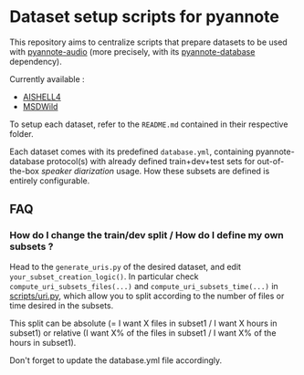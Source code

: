 # Dataset setup scripts for pyannote

This repository aims to centralize scripts that prepare datasets to be used with [pyannote-audio](https://github.com/pyannote/pyannote-audio) (more precisely, with its [pyannote-database](https://github.com/pyannote/pyannote-database) dependency).

Currently available : 
- [AISHELL4](aishell4)
- [MSDWild](msdwild)

To setup each dataset, refer to the `README.md` contained in their respective folder.

Each dataset comes with its predefined `database.yml`, containing pyannote-database protocol(s) with already defined train+dev+test sets for out-of-the-box *speaker diarization* usage.
How these subsets are defined is entirely configurable.

## FAQ
### How do I change the train/dev split / How do I define my own subsets ?

Head to the `generate_uris.py` of the desired dataset, and edit `your_subset_creation_logic()`.
In particular check `compute_uri_subsets_files(...)` and `compute_uri_subsets_time(...)` in [scripts/uri.py](scripts/uri.py), which allow you to split according to the number of files or time desired in the subsets. 

This split can be absolute (= I want X files in subset1 / I want X hours in subset1) or relative (I want X% of the files in subset1 / I want X% of the hours in subset1).

Don't forget to update the database.yml file accordingly.